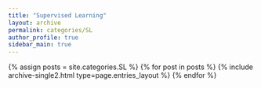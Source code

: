 ```yaml
---
title: "Supervised Learning"
layout: archive
permalink: categories/SL
author_profile: true
sidebar_main: true
---
```



{% assign posts = site.categories.SL %}
{% for post in posts %} {% include archive-single2.html type=page.entries_layout %} {% endfor %}
